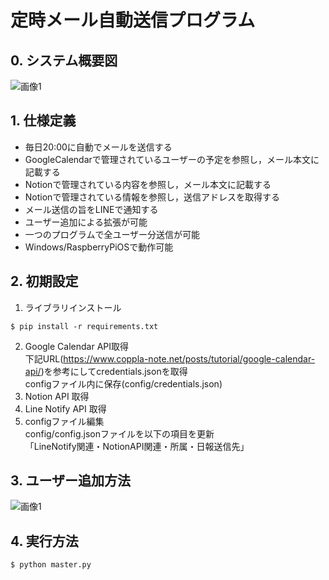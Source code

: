 # 定時メール自動送信プログラム
## 0. システム概要図
![画像1](https://github.com/haradakaito/Automatic_Email_Sending/assets/75819611/6d277790-c7c0-4ecf-a486-e532dde7f4d6)



## 1. 仕様定義
- 毎日20:00に自動でメールを送信する
- GoogleCalendarで管理されているユーザーの予定を参照し，メール本文に記載する
- Notionで管理されている内容を参照し，メール本文に記載する
- Notionで管理されている情報を参照し，送信アドレスを取得する
- メール送信の旨をLINEで通知する
- ユーザー追加による拡張が可能
- 一つのプログラムで全ユーザー分送信が可能
- Windows/RaspberryPiOSで動作可能
## 2. 初期設定
1. ライブラリインストール
```
$ pip install -r requirements.txt
```
2. Google Calendar API取得  
下記URL(https://www.coppla-note.net/posts/tutorial/google-calendar-api/)を参考にしてcredentials.jsonを取得  
configファイル内に保存(config/credentials.json)
3. Notion API 取得  
4. Line Notify API 取得  
5. configファイル編集  
config/config.jsonファイルを以下の項目を更新  
「LineNotify関連・NotionAPI関連・所属・日報送信先」
## 3. ユーザー追加方法
![画像1](https://github.com/haradakaito/Automatic_Email_Sending/assets/75819611/07071d0e-e66b-4b97-a106-34327837d3a9)

## 4. 実行方法
```
$ python master.py
```

